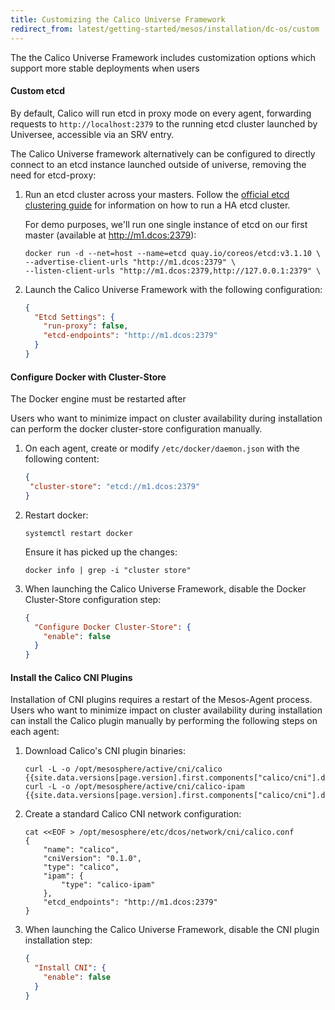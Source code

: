 ```yaml
---
title: Customizing the Calico Universe Framework
redirect_from: latest/getting-started/mesos/installation/dc-os/custom
---
```


The the Calico Universe Framework includes customization options which support
more stable deployments when users

#### Custom etcd

By default, Calico will run etcd in proxy mode on every agent, forwarding requests
to `http://localhost:2379` to the running etcd cluster launched by Universee,
accessible via an SRV entry.

The Calico Universe framework alternatively can be configured to directly connect
to an etcd instance launched outside of universe, removing
the need for etcd-proxy:

1. Run an etcd cluster across your masters. Follow the
   [official etcd clustering guide](https://coreos.com/etcd/docs/latest/clustering.html#static)
   for information on how to run a HA etcd cluster.

   For demo purposes, we'll run one single instance of etcd on our first master
   (available at http://m1.dcos:2379):

   ```shell
   docker run -d --net=host --name=etcd quay.io/coreos/etcd:v3.1.10 \
   --advertise-client-urls "http://m1.dcos:2379" \
   --listen-client-urls "http://m1.dcos:2379,http://127.0.0.1:2379" \
   ```

2. Launch the Calico Universe Framework with the following configuration:

   ```json
   {
     "Etcd Settings": {
       "run-proxy": false,
       "etcd-endpoints": "http://m1.dcos:2379"
     }
   }
   ```

#### Configure Docker with Cluster-Store

The Docker engine must be restarted after

Users who want to minimize impact on cluster availability during installation
can perform the docker cluster-store configuration manually.

1. On each agent, create or modify `/etc/docker/daemon.json` with the following content:

   ```json
   {
    "cluster-store": "etcd://m1.dcos:2379"
   }
   ```

2. Restart docker:

   ```
   systemctl restart docker
   ```

   Ensure it has picked up the changes:

   ```
   docker info | grep -i "cluster store"
   ```

3. When launching the Calico Universe Framework, disable the Docker Cluster-Store configuration step:

   ```json
   {
     "Configure Docker Cluster-Store": {
       "enable": false
     }
   }
   ```

#### Install the Calico CNI Plugins

Installation of CNI plugins requires a restart of the Mesos-Agent process.
Users who want to minimize impact on cluster availability during installation
can install the Calico plugin manually by performing the following steps
on each agent:

1. Download Calico's CNI plugin binaries:

   ```shell
   curl -L -o /opt/mesosphere/active/cni/calico  {{site.data.versions[page.version].first.components["calico/cni"].download_calico_url}}
   curl -L -o /opt/mesosphere/active/cni/calico-ipam {{site.data.versions[page.version].first.components["calico/cni"].download_calico_ipam_url}}
   ```

2. Create a standard Calico CNI network configuration:

   ```shell
   cat <<EOF > /opt/mesosphere/etc/dcos/network/cni/calico.conf
   {
       "name": "calico",
       "cniVersion": "0.1.0",
       "type": "calico",
       "ipam": {
           "type": "calico-ipam"
       },
       "etcd_endpoints": "http://m1.dcos:2379"
   }
   ```

3. When launching the Calico Universe Framework, disable the CNI plugin installation step:

   ```json
   {
     "Install CNI": {
       "enable": false
     }
   }
   ```
